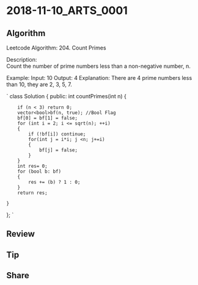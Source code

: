 
# 2018-11-10_ARTS_0001

## Algorithm

Leetcode Algorithm: 204. Count Primes  

Description:  
Count the number of prime numbers less than a non-negative number, n.  

Example:
Input: 10
Output: 4
Explanation: There are 4 prime numbers less than 10, they are 2, 3, 5, 7.


`
class Solution {
public:
    int countPrimes(int n) {
        
        if (n < 3) return 0;
        vector<bool>bf(n, true); //Bool Flag
        bf[0] = bf[1] = false;
        for (int i = 2; i <= sqrt(n); ++i) 
        {
            if (!bf[i]) continue;
            for(int j = i*i; j <n; j+=i)
            {
                bf[j] = false;
            }
        }
        int res= 0;
        for (bool b: bf) 
        {
            res += (b) ? 1 : 0;
        }
        return res;

    }
};
`


## Review

## Tip

## Share
